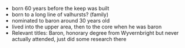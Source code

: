 - born 60 years before the keep was built 
- born to a long line of valhursts? (family) 
- nominated to baron around 30 years old 
- lived into the upper area, then to the core when he was baron 
- Relevant titles: Baron, honorary degree from Wyvernbright but never actually attended, just did some research there